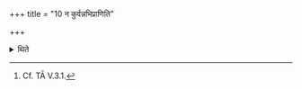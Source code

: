 +++
title = "10 न कुर्वन्नभिप्राणिति"

+++

<details><summary>थिते</summary>

10. (The Adhvaryu) does not breathe out over (the Pravargya-pot being prepared)[^1]   

[^1]: Cf. TĀ V.3.1. 
</details>
